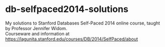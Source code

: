 # db-selfpaced2014-solutions
My solutions to Stanford Databases Self-Paced 2014 online course, taught by Professor Jennifer Widom.<br>
Courseware and information at https://lagunita.stanford.edu/courses/DB/2014/SelfPaced/about
